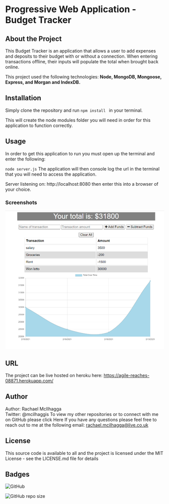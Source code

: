 # Progressive Web Application - Budget Tracker

## About the Project
This Budget Tracker is an application that allows a user to add expenses and deposits to their budget with or without a connection. When entering transactions offline, their inputs will populate the total when brought back online.

This project used the following technologies: **Node, MongoDB, Mongoose, Express, and Morgan and IndexDB.**

## Installation
Simply clone the repository and run `npm install ` in your terminal.

This will create the node modules folder you will need in order for this application to function correctly.

## Usage
In order to get this application to run you must open up the terminal and enter the following:

`node server.js`
The application will then console log the url in the terminal that you will need to access the application.

Server listening on: http://localhost:8080 then enter this into a browser of your choice.

### Screenshots
![Screenshot of the Budget Tracker](public/images/screenshot-1.png "Screenshot of Budget Tracker")


## URL
The project can be live hosted on heroku here: https://agile-reaches-08871.herokuapp.com/

## Author
Author: Rachael McIlhagga  
Twitter: @mcilhaggis
To view my other repositories or to connect with me on GitHub please click Here If you have any questions please feel free to reach out to me at the following email: rachael.mcilhagga@live.co.uk 

## License
This source code is available to all and the project is licensed under the MIT License - see the LICENSE.md file for details

## Badges

![GitHub](https://img.shields.io/github/license/mcilhaggis/responsive-portfolio)

![GitHub repo size](https://img.shields.io/github/repo-size/mcilhaggis/responsive-portfolio)

